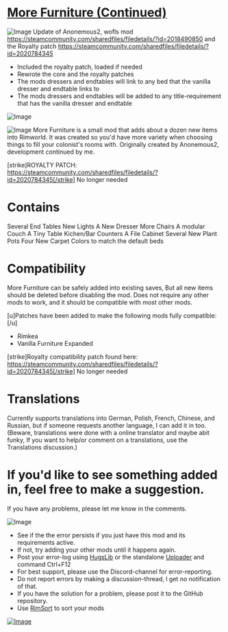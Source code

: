 # [More Furniture (Continued)](https://steamcommunity.com/sharedfiles/filedetails/?id=2565302299)

![Image](https://i.imgur.com/buuPQel.png)
Update of Anonemous2, wofls mod
https://steamcommunity.com/sharedfiles/filedetails/?id=2018490850
and the Royalty patch
https://steamcommunity.com/sharedfiles/filedetails/?id=2020784345

- Included the royalty patch, loaded if needed
- Rewrote the core and the royalty patches
- The mods dressers and endtables will link to any bed that the vanilla dresser and endtable links to
- The mods dressers and endtables will be added to any title-requirement that has the vanilla dresser and endtable

![Image](https://i.imgur.com/pufA0kM.png)
	
![Image](https://i.imgur.com/Z4GOv8H.png)
More Furniture is a small mod that adds about a dozen new items into Rimworld. It was created so you'd have more variety when choosing things to fill your colonist's rooms with. Originally created by Anonemous2, development continued by me. 

[strike]ROYALTY PATCH: https://steamcommunity.com/sharedfiles/filedetails/?id=2020784345[/strike] 
No longer needed


#  Contains
 

Several End Tables
New Lights
A New Dresser
More Chairs
A modular Couch
A Tiny Table
Kichen/Bar Counters
A File Cabinet
Several New Plant Pots
Four New Carpet Colors to match the default beds

#  Compatibility
 

More Furniture can be safely added into existing saves, But all new items should be deleted before disabling the mod. Does not require any other mods to work, and it should be compatible with most other mods.

[u]Patches have been added to make the following mods fully compatible:[/u]
- Rimkea
- Vanilla Furniture Expanded

[strike]Royalty compatibility patch found here: https://steamcommunity.com/sharedfiles/filedetails/?id=2020784345[/strike]
No longer needed

#  Translations
 

Currently supports translations into German, Polish, French, Chinese, and Russian, but if someone requests another language, I can add it in too. (Beware, translations were done with a online translator and maybe abit funky, If you want to help/or comment on a translations, use the Translations discussion.)

#  If you'd like to see something added in, feel free to make a suggestion. 

If you have any problems, please let me know in the comments.


![Image](https://i.imgur.com/PwoNOj4.png)


-  See if the the error persists if you just have this mod and its requirements active.
-  If not, try adding your other mods until it happens again.
-  Post your error-log using [HugsLib](https://steamcommunity.com/workshop/filedetails/?id=818773962) or the standalone [Uploader](https://steamcommunity.com/sharedfiles/filedetails/?id=2873415404) and command Ctrl+F12
-  For best support, please use the Discord-channel for error-reporting.
-  Do not report errors by making a discussion-thread, I get no notification of that.
-  If you have the solution for a problem, please post it to the GitHub repository.
-  Use [RimSort](https://github.com/RimSort/RimSort/releases/latest) to sort your mods



[![Image](https://img.shields.io/github/v/release/emipa606/MoreFurniture?label=latest%20version&style=plastic&color=9f1111&labelColor=black)](https://steamcommunity.com/sharedfiles/filedetails/changelog/2565302299)
